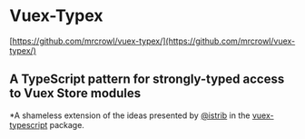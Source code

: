 # Vuex-Typex

[https://github.com/mrcrowl/vuex-typex/](https://github.com/mrcrowl/vuex-typex/)

## A TypeScript pattern for strongly-typed access to Vuex Store modules

\*A shameless extension of the ideas presented by [@istrib](https://github.com/istrib) in the [vuex-typescript](https://github.com/istrib/vuex-typescript) package.